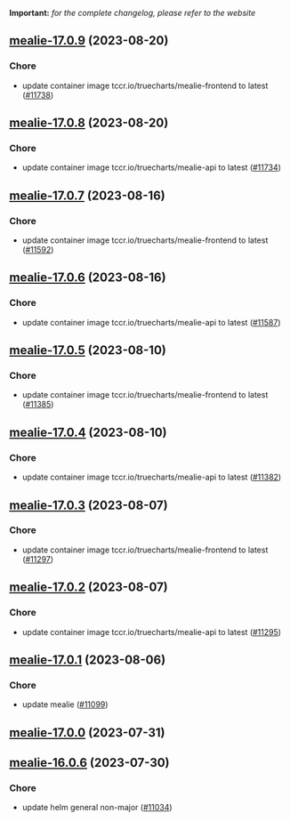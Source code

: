**Important:**
*for the complete changelog, please refer to the website*




## [mealie-17.0.9](https://github.com/truecharts/charts/compare/mealie-17.0.8...mealie-17.0.9) (2023-08-20)

### Chore

- update container image tccr.io/truecharts/mealie-frontend to latest ([#11738](https://github.com/truecharts/charts/issues/11738))
  
  


## [mealie-17.0.8](https://github.com/truecharts/charts/compare/mealie-17.0.7...mealie-17.0.8) (2023-08-20)

### Chore

- update container image tccr.io/truecharts/mealie-api to latest ([#11734](https://github.com/truecharts/charts/issues/11734))
  
  


## [mealie-17.0.7](https://github.com/truecharts/charts/compare/mealie-17.0.6...mealie-17.0.7) (2023-08-16)

### Chore

- update container image tccr.io/truecharts/mealie-frontend to latest ([#11592](https://github.com/truecharts/charts/issues/11592))
  
  


## [mealie-17.0.6](https://github.com/truecharts/charts/compare/mealie-17.0.5...mealie-17.0.6) (2023-08-16)

### Chore

- update container image tccr.io/truecharts/mealie-api to latest ([#11587](https://github.com/truecharts/charts/issues/11587))
  
  


## [mealie-17.0.5](https://github.com/truecharts/charts/compare/mealie-17.0.4...mealie-17.0.5) (2023-08-10)

### Chore

- update container image tccr.io/truecharts/mealie-frontend to latest ([#11385](https://github.com/truecharts/charts/issues/11385))
  
  


## [mealie-17.0.4](https://github.com/truecharts/charts/compare/mealie-17.0.3...mealie-17.0.4) (2023-08-10)

### Chore

- update container image tccr.io/truecharts/mealie-api to latest ([#11382](https://github.com/truecharts/charts/issues/11382))
  
  


## [mealie-17.0.3](https://github.com/truecharts/charts/compare/mealie-17.0.2...mealie-17.0.3) (2023-08-07)

### Chore

- update container image tccr.io/truecharts/mealie-frontend to latest ([#11297](https://github.com/truecharts/charts/issues/11297))
  
  


## [mealie-17.0.2](https://github.com/truecharts/charts/compare/mealie-17.0.1...mealie-17.0.2) (2023-08-07)

### Chore

- update container image tccr.io/truecharts/mealie-api to latest ([#11295](https://github.com/truecharts/charts/issues/11295))
  
  


## [mealie-17.0.1](https://github.com/truecharts/charts/compare/mealie-17.0.0...mealie-17.0.1) (2023-08-06)

### Chore

- update mealie ([#11099](https://github.com/truecharts/charts/issues/11099))
  
  



## [mealie-17.0.0](https://github.com/truecharts/charts/compare/mealie-16.0.6...mealie-17.0.0) (2023-07-31)




## [mealie-16.0.6](https://github.com/truecharts/charts/compare/mealie-16.0.5...mealie-16.0.6) (2023-07-30)

### Chore

- update helm general non-major ([#11034](https://github.com/truecharts/charts/issues/11034))
  
